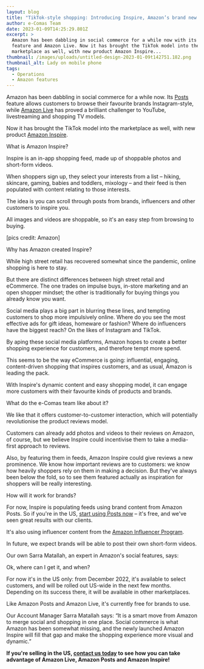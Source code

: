```yaml
---
layout: blog
title: "TikTok-style shopping: Introducing Inspire, Amazon’s brand new social feed"
author: e-Comas Team
date: 2023-01-09T14:25:29.801Z
excerpt: >
  Amazon has been dabbling in social commerce for a while now with its Posts
  feature and Amazon Live. Now it has brought the TikTok model into the
  marketplace as well, with new product Amazon Inspire...
thumbnail: /images/uploads/untitled-design-2023-01-09t142751.182.png
thumbnail_alt: Lady on mobile phone
tags:
  - Operations
  - Amazon features
---
```

<!--StartFragment-->

Amazon has been dabbling in social commerce for a while now. Its [Posts](https://e-comas.com/2021/12/13/social-media-on-amazon-why-you-should-try-posts-and-not-just-because-it-s-free.html) feature allows customers to browse their favourite brands Instagram-style, while [Amazon Live](https://e-comas.com/2022/03/22/start-building-your-livestream-following-today-our-5-steps-to-getting-started-on-amazon-live.html) has proved a brilliant challenger to YouTube, livestreaming and shopping TV models.

Now it has brought the TikTok model into the marketplace as well, with new product [Amazon Inspire](https://www.amazon.com/amazon.com/b?node=24672145011).

What is Amazon Inspire?

Inspire is an in-app shopping feed, made up of shoppable photos and short-form videos.

When shoppers sign up, they select your interests from a list – hiking, skincare, gaming, babies and toddlers, mixology – and their feed is then populated with content relating to those interests.

The idea is you can scroll through posts from brands, influencers and other customers to inspire you.

All images and videos are shoppable, so it's an easy step from browsing to buying.

  

\[pics credit: Amazon]



Why has Amazon created Inspire?

While high street retail has recovered somewhat since the pandemic, online shopping is here to stay.

But there are distinct differences between high street retail and eCommerce. The one trades on impulse buys, in-store marketing and an open shopper mindset; the other is traditionally for buying things you already know you want.

Social media plays a big part in blurring these lines, and tempting customers to shop more impulsively online. Where do you see the most effective ads for gift ideas, homeware or fashion? Where do influencers have the biggest reach? On the likes of Instagram and TikTok.

By aping these social media platforms, Amazon hopes to create a better shopping experience for customers, and therefore tempt more spend.

This seems to be the way eCommerce is going: influential, engaging, content-driven shopping that inspires customers, and as usual, Amazon is leading the pack.

With Inspire's dynamic content and easy shopping model, it can engage more customers with their favourite kinds of products and brands.



What do the e-Comas team like about it?

We like that it offers customer-to-customer interaction, which will potentially revolutionise the product reviews model.

Customers can already add photos and videos to their reviews on Amazon, of course, but we believe Inspire could incentivise them to take a media-first approach to reviews.

Also, by featuring them in feeds, Amazon Inspire could give reviews a new prominence. We know how important reviews are to customers: we know how heavily shoppers rely on them in making a decision. But they've always been below the fold, so to see them featured actually as inspiration for shoppers will be really interesting.



How will it work for brands?

For now, Inspire is populating feeds using brand content from Amazon Posts. So if you're in the US, [start using Posts now](https://e-comas.com/2021/12/13/social-media-on-amazon-why-you-should-try-posts-and-not-just-because-it-s-free.html) – it's free, and we've seen great results with our clients.

It's also using influencer content from the [Amazon Influencer Program](https://affiliate-program.amazon.com/influencers).

In future, we expect brands will be able to post their own short-form videos.

Our own Sarra Matallah, an expert in Amazon's social features, says: 



Ok, where can I get it, and when?

For now it's in the US only: from December 2022, it's available to select customers, and will be rolled out US-wide in the next few months. Depending on its success there, it will be available in other marketplaces.

Like Amazon Posts and Amazon Live, it's currently free for brands to use.

Our Account Manager Sarra Matallah says: “It is a smart move from Amazon to merge social and shopping in one place. Social commerce is what Amazon has been somewhat missing, and the newly launched Amazon Inspire will fill that gap and make the shopping experience more visual and dynamic.”

**If you're selling in the US, [contact us today](http://e-comas.com/contact.html) to see how you can take advantage of Amazon Live, Amazon Posts and Amazon Inspire!**

<!--EndFragment-->